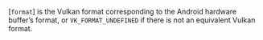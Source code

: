 [`format`] is the Vulkan format corresponding to the Android hardware
buffer’s format, or `VK_FORMAT_UNDEFINED` if there is not an
equivalent Vulkan format.